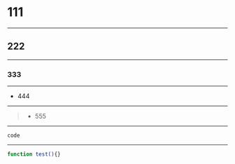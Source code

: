 # 111

****

## 222

****

### 333

****

- 444

****

> * 555

****

    code

****

```bash
function test(){}
````
